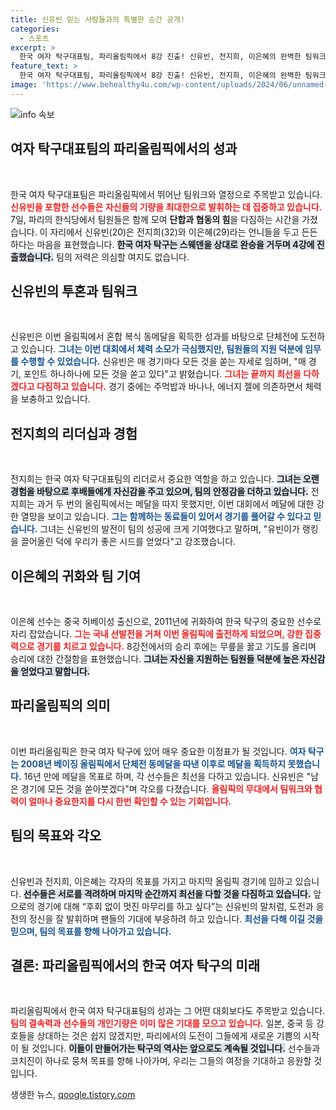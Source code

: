 ```yaml
---
title: 신유빈 믿는 사람들과의 특별한 순간 공개!
categories:
  - 스포츠
excerpt: >
  한국 여자 탁구대표팀, 파리올림픽에서 8강 진출! 신유빈, 전지희, 이은혜의 완벽한 팀워크로 스웨덴을 30으로 제압하며 금빛 꿈에 한 걸음 더 가까워졌다. 올림픽 메달 욕심을 품은 이들의 도전이 흥미진진하다!
feature_text: >
  한국 여자 탁구대표팀, 파리올림픽에서 8강 진출! 신유빈, 전지희, 이은혜의 완벽한 팀워크로 스웨덴을 30으로 제압하며 금빛 꿈에 한 걸음 더 가까워졌다. 올림픽 메달 욕심을 품은 이들의 도전이 흥미진진하다!
image: 'https://www.behealthy4u.com/wp-content/uploads/2024/06/unnamed-file.png'
---
```


<p><img src="https://www.behealthy4u.com/wp-content/uploads/2024/06/unnamed-file.png" alt="info 속보" /></p>

<h2 data-ke-size="size26">여자 탁구대표팀의 파리올림픽에서의 성과</h2>

<p data-ke-size="size16">&nbsp;</p>

<p>한국 여자 탁구대표팀은 파리올림픽에서 뛰어난 팀워크와 열정으로 주목받고 있습니다. <b><span style="color: #ee2323;">신유빈을 포함한 선수들은 자신들의 기량을 최대한으로 발휘하는 데 집중하고 있습니다.</span></b> 7일, 파리의 한식당에서 팀원들은 함께 모여 <strong>단합과 협동의 힘</strong>을 다짐하는 시간을 가졌습니다. 이 자리에서 신유빈(20)은 전지희(32)와 이은혜(29)라는 언니들을 두고 든든하다는 마음을 표현했습니다. <b><span style="background-color: #21538527;">한국 여자 탁구는 스웨덴을 상대로 완승을 거두며 4강에 진출했습니다.</span></b> 팀의 저력은 의심할 여지도 없습니다. </p>

<h2 data-ke-size="size26">신유빈의 투혼과 팀워크</h2>

<p data-ke-size="size16">&nbsp;</p>

<p>신유빈은 이번 올림픽에서 혼합 복식 동메달을 획득한 성과를 바탕으로 단체전에 도전하고 있습니다. <b><span style="color: #1a5490;">그녀는 이번 대회에서 체력 소모가 극심했지만, 팀원들의 지원 덕분에 임무를 수행할 수 있었습니다.</span></b> 신유빈은 매 경기마다 모든 것을 쏟는 자세로 임하며, "매 경기, 포인트 하나하나에 모든 것을 쏟고 있다"고 밝혔습니다. <b><span style="color: #ee2323;">그녀는 끝까지 최선을 다하겠다고 다짐하고 있습니다.</span></b> 경기 중에는 주먹밥과 바나나, 에너지 젤에 의존하면서 체력을 보충하고 있습니다.</p>

<h2 data-ke-size="size26">전지희의 리더십과 경험</h2>

<p data-ke-size="size16">&nbsp;</p>

<p>전지희는 한국 여자 탁구대표팀의 리더로서 중요한 역할을 하고 있습니다. <b><span style="background-color: #21538527;">그녀는 오랜 경험을 바탕으로 후배들에게 자신감을 주고 있으며, 팀의 안정감을 더하고 있습니다.</span></b> 전지희는 과거 두 번의 올림픽에서는 메달을 따지 못했지만, 이번 대회에서 메달에 대한 강한 열망을 보이고 있습니다. <b><span style="color: #1a5490;">그는 함께하는 동료들이 있어서 경기를 풀어갈 수 있다고 믿습니다.</span></b> 그녀는 신유빈의 발전이 팀의 성공에 크게 기여했다고 말하며, "유빈이가 랭킹을 끌어올린 덕에 우리가 좋은 시드를 얻었다"고 강조했습니다.</p>

<h2 data-ke-size="size26">이은혜의 귀화와 팀 기여</h2>

<p data-ke-size="size16">&nbsp;</p>

<p>이은혜 선수는 중국 허베이성 출신으로, 2011년에 귀화하여 한국 탁구의 중요한 선수로 자리 잡았습니다. <b><span style="color: #ee2323;">그는 국내 선발전을 거쳐 이번 올림픽에 출전하게 되었으며, 강한 집중력으로 경기를 치르고 있습니다.</span></b> 8강전에서의 승리 후에는 무릎을 꿇고 기도를 올리며 승리에 대한 간절함을 표현했습니다. <b><span style="background-color: #21538527;">그녀는 자신을 지원하는 팀원들 덕분에 높은 자신감을 얻었다고 말합니다.</span></b> </p>

<h2 data-ke-size="size26">파리올림픽의 의미</h2>

<p data-ke-size="size16">&nbsp;</p>

<p>이번 파리올림픽은 한국 여자 탁구에 있어 매우 중요한 이정표가 될 것입니다. <b><span style="color: #1a5490;">여자 탁구는 2008년 베이징 올림픽에서 단체전 동메달을 따낸 이후로 메달을 획득하지 못했습니다.</span></b> 16년 만에 메달을 목표로 하며, 각 선수들은 최선을 다하고 있습니다. 신유빈은 "남은 경기에 모든 것을 쏟아붓겠다"며 각오를 다졌습니다. <b><span style="color: #ee2323;">올림픽의 무대에서 팀워크와 협력이 얼마나 중요한지를 다시 한번 확인할 수 있는 기회입니다.</span></b></p>

<h2 data-ke-size="size26">팀의 목표와 각오</h2>

<p data-ke-size="size16">&nbsp;</p>

<p>신유빈과 전지희, 이은혜는 각자의 목표를 가지고 마지막 올림픽 경기에 임하고 있습니다. <b><span style="background-color: #21538527;">선수들은 서로를 격려하며 마지막 순간까지 최선을 다할 것을 다짐하고 있습니다.</span></b> 앞으로의 경기에 대해 “후회 없이 멋진 마무리를 하고 싶다”는 신유빈의 말처럼, 도전과 응전의 정신을 잘 발휘하며 팬들의 기대에 부응하려 하고 있습니다. <b><span style="color: #1a5490;">최선을 다해 이길 것을 믿으며, 팀의 목표를 향해 나아가고 있습니다.</span></b> </p>

<h2 data-ke-size="size26">결론: 파리올림픽에서의 한국 여자 탁구의 미래</h2>

<p data-ke-size="size16">&nbsp;</p>

<p>파리올림픽에서 한국 여자 탁구대표팀의 성과는 그 어떤 대회보다도 주목받고 있습니다. <b><span style="color: #ee2323;">팀의 결속력과 선수들의 개인기량은 이미 많은 기대를 모으고 있습니다.</span></b> 일본, 중국 등 강호들을 상대하는 것은 쉽지 않겠지만, 파리에서의 도전이 그들에게 새로운 기쁨의 시작이 될 것입니다. <b><span style="background-color: #21538527;">이들이 만들어가는 탁구의 역사는 앞으로도 계속될 것입니다.</span></b> 선수들과 코치진이 하나로 뭉쳐 목표를 향해 나아가며, 우리는 그들의 여정을 기대하고 응원할 것입니다.</p>
생생한 뉴스, <a href="https://qoogle.tistory.com" rel="dofollow">qoogle.tistory.com</a>


